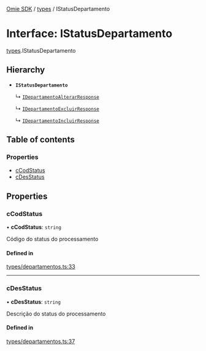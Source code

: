 [Omie SDK](../README.md) / [types](../modules/types.md) / IStatusDepartamento

# Interface: IStatusDepartamento

[types](../modules/types.md).IStatusDepartamento

## Hierarchy

- **`IStatusDepartamento`**

  ↳ [`IDepartamentoAlterarResponse`](types.IDepartamentoAlterarResponse.md)

  ↳ [`IDepartamentoExcluirResponse`](types.IDepartamentoExcluirResponse.md)

  ↳ [`IDepartamentoIncluirResponse`](types.IDepartamentoIncluirResponse.md)

## Table of contents

### Properties

- [cCodStatus](types.IStatusDepartamento.md#ccodstatus)
- [cDesStatus](types.IStatusDepartamento.md#cdesstatus)

## Properties

### cCodStatus

• **cCodStatus**: `string`

Código do status do processamento

#### Defined in

[types/departamentos.ts:33](https://github.com/lucas-bogos/omie-sdk/blob/fa631c8/src/types/departamentos.ts#L33)

___

### cDesStatus

• **cDesStatus**: `string`

Descrição do status do processamento

#### Defined in

[types/departamentos.ts:37](https://github.com/lucas-bogos/omie-sdk/blob/fa631c8/src/types/departamentos.ts#L37)
